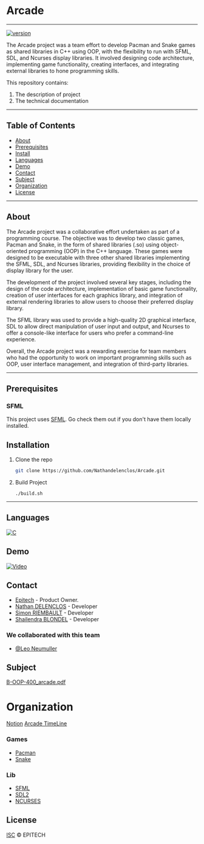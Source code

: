 # Arcade
***
[![version](https://img.shields.io/badge/Version-1.0-vert)](https://github.com/Nathandelenclos/Arcade)

The Arcade project was a team effort to develop Pacman and Snake games as shared libraries in C++ using OOP, with the flexibility to run with SFML, SDL, and Ncurses display libraries. It involved designing code architecture, implementing game functionality, creating interfaces, and integrating external libraries to hone programming skills.

This repository contains:

1.  The description of project
2.  The technical documentation
***
## Table of Contents

-  [About](#about)
-  [Prerequisites](#prerequisites)
-  [Install](#installation)
-  [Languages](#languages)
-  [Demo](#demo)
-  [Contact](#contact)
-  [Subject](#subject)
-  [Organization](#organization)
-  [License](#license)
***

## About
<div id="about"></div>
The Arcade project was a collaborative effort undertaken as part of a programming course. The objective was to develop two classic games, Pacman and Snake, in the form of shared libraries (.so) using object-oriented programming (OOP) in the C++ language. These games were designed to be executable with three other shared libraries implementing the SFML, SDL, and Ncurses libraries, providing flexibility in the choice of display library for the user.

The development of the project involved several key stages, including the design of the code architecture, implementation of basic game functionality, creation of user interfaces for each graphics library, and integration of external rendering libraries to allow users to choose their preferred display library.

The SFML library was used to provide a high-quality 2D graphical interface, SDL to allow direct manipulation of user input and output, and Ncurses to offer a console-like interface for users who prefer a command-line experience.

Overall, the Arcade project was a rewarding exercise for team members who had the opportunity to work on important programming skills such as OOP, user interface management, and integration of third-party libraries.
***
## Prerequisites
<div id="prerequisites"></div>

### SFML
This project uses [SFML](https://www.sfml-dev.org/documentation/2.5.1-fr/index.php). Go check them out if you don't have them locally installed.

## Installation
<div id="installation"></div>

1. Clone the repo
   ```sh
   git clone https://github.com/Nathandelenclos/Arcade.git
   ```
2. Build Project
    ```shell
    ./build.sh
    ```
***
## Languages
<div id="languages"></div>

[![C](https://img.shields.io/badge/-C++-grey)](https://fr.wikipedia.org/wiki/C%2B%2B)

## Demo
<div id="demo"></div>

[![Video](http://i3.ytimg.com/vi/0e5ym3ApEcE/hqdefault.jpg)](https://youtu.be/0e5ym3ApEcE)
 
## Contact
<div id="contact"></div>

-  [Epitech](https://www.epitech.eu/) - Product Owner.
-  [Nathan DELENCLOS](mailto:nathan.delenclos@epitech.eu) - Developer
-  [Simon RIEMBAULT](mailto:simon.riembault@epitech.eu) - Developer
-  [Shailendra BLONDEL](mailto:shailendra.blondel@epitech.eu) - Developer

### We collaborated with this team
- [@Leo Neumuller](mailto:leo.neumuller@epitech.eu)

## Subject
<div id="subject"></div>

[B-OOP-400_arcade.pdf](https://github.com/Nathandelenclos/Arcade/blob/main/PDF/B-OOP-400_arcade.pdf) 

# Organization
<div id="organization"></div>

[Notion](https://www.notion.so/Arcade-f17663efa9944a6799478fe7d7fe4241)
[Arcade TimeLine](https://www.notion.so/aa46bf1906664b45845afa205daae67c)

### Games

- [Pacman](https://www.notion.so/Pacman-c5f1bab7c7d34404952bcd8fa5cc7e3d)
- [Snake](https://www.notion.so/Snake-394ca9bf8f19492797fd1a150e869e25)

### Lib

- [SFML](https://www.notion.so/SFML-1c3a01a6fe444d07a22489ea33f9d453)
- [SDL2](https://www.notion.so/SDL2-4413248437e840aea3142adf868c3a1e)
- [NCURSES](https://www.notion.so/NCURSES-98748f5e5c064f7cb8f9cefb1150f9b8)


## License
<div id="license"></div>

[ISC](LICENSE) © EPITECH
